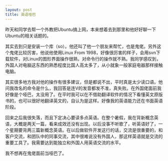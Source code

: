 ```yaml
--- 
layout: post
title: 英语哑巴
---
```

昨天和同学去帮一个外教把Ubuntu搞上网，本来想着去到那里和他好好聊一下Ubuntu的相关话题的。
<!--more-->
其实去到只是安装一个库（so）。他还叫了他一个朋友来帮忙，也是鬼佬。另外这个鬼佬比较厉害，他说他使用Linux From 1998，好像很厉害的样子，会用svn下载软件，对Linux的图形界面操作很熟，对命令行的操作就不熟。我同学感叹到，外国人对电脑这东西的熟悉程度比国人高太多了，从小就象一般家庭电器那样接触电脑。

其实很多地方我对他的操作有很多建议，但是都说不出，平时真是太少读口语。他问我改名的命令是什么，我回答是连V的发音都发不准，真失败。在外国佬面前我好像是个哑巴，太没用了。在平时我可以在不借助翻译软件的情况下看懂英文原版书的，也可以很好地翻译英文的，自认为是这样。好像我的英语能力还在书面英语阶段。

回来之后我很失落，而且下定决心要读多点英语。在整个暑假，我在背新概念英语，大概是两天一篇，看来成效还没有出现。以后没事不听歌了，听英语好了，一个星期要背两三篇新概念英语。在以后做软件开发这行的话，交流是很重要的，和客户交流，和团队中的同事交流，其中很难说没有外国人，那这样英语就是交流的重要工具了。我需要达到能独立和外国人用英语交流的水平。

我不想再在鬼佬面前当哑巴了。
